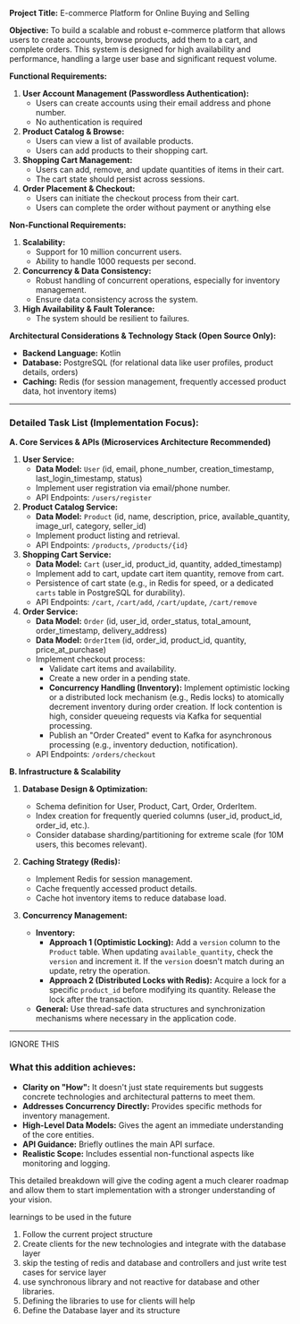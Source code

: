 **Project Title:** E-commerce Platform for Online Buying and Selling

**Objective:** To build a scalable and robust e-commerce platform that allows users to create accounts, browse products, add them to a cart, and complete orders. This system is designed for high availability and performance, handling a large user base and significant request volume.

**Functional Requirements:**

1.  **User Account Management (Passwordless Authentication):**
    * Users can create accounts using their email address and phone number.
    * No authentication is required
2.  **Product Catalog & Browse:**
    * Users can view a list of available products.
    * Users can add products to their shopping cart.
3.  **Shopping Cart Management:**
    * Users can add, remove, and update quantities of items in their cart.
    * The cart state should persist across sessions.
4.  **Order Placement & Checkout:**
    * Users can initiate the checkout process from their cart.
    * Users can complete the order without payment or anything else

**Non-Functional Requirements:**

1.  **Scalability:**
    * Support for 10 million concurrent users.
    * Ability to handle 1000 requests per second.
2.  **Concurrency & Data Consistency:**
    * Robust handling of concurrent operations, especially for inventory management.
    * Ensure data consistency across the system.
3.  **High Availability & Fault Tolerance:**
    * The system should be resilient to failures.

**Architectural Considerations & Technology Stack (Open Source Only):**

* **Backend Language:** Kotlin
* **Database:** PostgreSQL (for relational data like user profiles, product details, orders)
* **Caching:** Redis (for session management, frequently accessed product data, hot inventory items)
---

### Detailed Task List (Implementation Focus):

**A. Core Services & APIs (Microservices Architecture Recommended)**

1.  **User Service:**
    * **Data Model:** `User` (id, email, phone_number, creation_timestamp, last_login_timestamp, status)
    * Implement user registration via email/phone number.
    * API Endpoints: `/users/register`
2.  **Product Catalog Service:**
    * **Data Model:** `Product` (id, name, description, price, available_quantity, image_url, category, seller_id)
    * Implement product listing and retrieval.
    * API Endpoints: `/products`, `/products/{id}`
3.  **Shopping Cart Service:**
    * **Data Model:** `Cart` (user_id, product_id, quantity, added_timestamp)
    * Implement add to cart, update cart item quantity, remove from cart.
    * Persistence of cart state (e.g., in Redis for speed, or a dedicated `carts` table in PostgreSQL for durability).
    * API Endpoints: `/cart`, `/cart/add`, `/cart/update`, `/cart/remove`
4.  **Order Service:**
    * **Data Model:** `Order` (id, user_id, order_status, total_amount, order_timestamp, delivery_address)
    * **Data Model:** `OrderItem` (id, order_id, product_id, quantity, price_at_purchase)
    * Implement checkout process:
        * Validate cart items and availability.
        * Create a new order in a pending state.
        * **Concurrency Handling (Inventory):** Implement optimistic locking or a distributed lock mechanism (e.g., Redis locks) to atomically decrement inventory during order creation. If lock contention is high, consider queueing requests via Kafka for sequential processing.
        * Publish an "Order Created" event to Kafka for asynchronous processing (e.g., inventory deduction, notification).
    * API Endpoints: `/orders/checkout`

**B. Infrastructure & Scalability**

1.  **Database Design & Optimization:**
    * Schema definition for User, Product, Cart, Order, OrderItem.
    * Index creation for frequently queried columns (user_id, product_id, order_id, etc.).
    * Consider database sharding/partitioning for extreme scale (for 10M users, this becomes relevant).
2.  **Caching Strategy (Redis):**
    * Implement Redis for session management.
    * Cache frequently accessed product details.
    * Cache hot inventory items to reduce database load.

3.  **Concurrency Management:**
    * **Inventory:**
        * **Approach 1 (Optimistic Locking):** Add a `version` column to the `Product` table. When updating `available_quantity`, check the `version` and increment it. If the `version` doesn't match during an update, retry the operation.
        * **Approach 2 (Distributed Locks with Redis):** Acquire a lock for a specific `product_id` before modifying its quantity. Release the lock after the transaction.
    * **General:** Use thread-safe data structures and synchronization mechanisms where necessary in the application code.



---
IGNORE THIS 
### What this addition achieves:

* **Clarity on "How":** It doesn't just state requirements but suggests concrete technologies and architectural patterns to meet them.
* **Addresses Concurrency Directly:** Provides specific methods for inventory management.
* **High-Level Data Models:** Gives the agent an immediate understanding of the core entities.
* **API Guidance:** Briefly outlines the main API surface.
* **Realistic Scope:** Includes essential non-functional aspects like monitoring and logging.

This detailed breakdown will give the coding agent a much clearer roadmap and allow them to start implementation with a stronger understanding of your vision.


learnings to be used in the future
1. Follow the current project structure
2. Create clients for the new technologies and integrate with the database layer
3. skip the testing of redis and database and controllers and just write test cases for service layer
4. use synchronous library and not reactive for database and other libraries.
5. Defining the libraries to use for clients will help
6. Define the Database layer and its structure